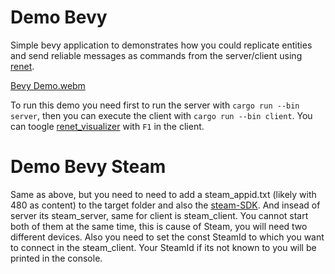 # Demo Bevy

Simple bevy application to demonstrates how you could replicate entities and send reliable messages as commands from the server/client using [renet](https://github.com/lucaspoffo/renet).

[Bevy Demo.webm](https://user-images.githubusercontent.com/35241085/180664609-f8c969e0-d313-45c0-9c04-8a116896d0bd.webm)

To run this demo you need first to run the server with `cargo run --bin server`, then you can execute the client with `cargo run --bin client`.
You can toogle [renet_visualizer](https://github.com/lucaspoffo/renet/tree/master/renet_visualizer) with `F1` in the client.

# Demo Bevy Steam

Same as above, but you need to need to add a steam_appid.txt (likely with 480 as content) to the target folder and also the [steam-SDK](https://github.com/Noxime/steamworks-rs/tree/master/steamworks-sys/lib/steam/redistributable_bin). And insead of server its steam_server, same for client is steam_client. You cannot start both of them at the same time, this is cause of Steam, you will need two different devices.
Also you need to set the const SteamId to which you want to connect in the steam_client. Your SteamId if its not known to you will be printed in the console.
